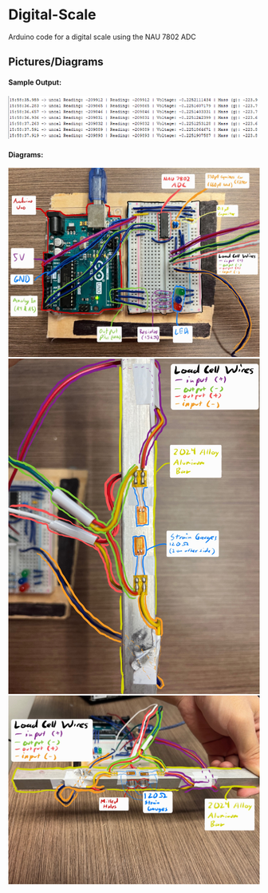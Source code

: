 # Digital-Scale
Arduino code for a digital scale using the NAU 7802 ADC

## Pictures/Diagrams

#### Sample Output:
![Output](output.png)
#### Diagrams:
![Diagram 1](Photos/Detector-1.jpg)
![Diagram 2](Photos/Detector-2.jpg)
![Diagram 3](Photos/Detector-3.jpg)
